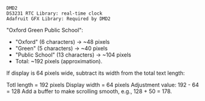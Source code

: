 ```
DMD2
DS3231 RTC Library: real-time clock
Adafruit GFX Library: Required by DMD2
```

"Oxford Green Public School":

- "Oxford" (6 characters) → ~48 pixels
- "Green" (5 characters) → ~40 pixels
- "Public School" (13 characters) → ~104 pixels
- Total: ~192 pixels (approximation).


If display is 64 pixels wide, subtract its width from the total text length:

Totl length = 192 pixels
Display width = 64 pixels
Adjustment value: 192 - 64 = 128
Add a buffer to make scrolling smooth, e.g., 128 + 50 = 178.